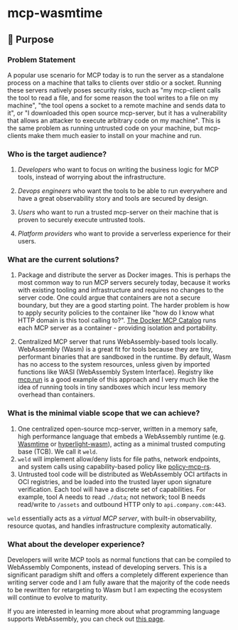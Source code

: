 # mcp-wasmtime

##  🚩 Purpose

### Problem Statement

A popular use scenario for MCP today is to run the server as a standalone process on a machine that talks to clients over stdio or a socket. Running these servers natively poses security risks, such as "my mcp-client calls the tool to read a file, and for some reason the tool writes to a file on my machine", "the tool opens a socket to a remote machine and sends data to it", or "I downloaded this open source mcp-server, but it has a vulnerability that allows an attacker to execute arbitrary code on my machine". This is the same problem as running untrusted code on your machine, but mcp-clients make them much easier to install on your machine and run.

### Who is the target audience?

1. *Developers* who want to focus on writing the business logic for MCP tools, instead of worrying about the infrastructure.

2. *Devops engineers* who want the tools to be able to run everywhere and have a great observability story and tools are secured by design.

3. *Users* who want to run a trusted mcp-server on their machine that is proven to securely execute untrusted tools.

4. *Platform providers* who want to provide a serverless experience for their users.

### What are the current solutions?

1. Package and distribute the server as Docker images. This is perhaps the most common way to run MCP servers securely today, because it works with existing tooling and infrastructure and requires no changes to the server code. One could argue that containers are not a secure boundary, but they are a good starting point. The harder problem is how to apply security policies to the container like "how do I know what HTTP domain is this tool calling to?". [The Docker MCP Catalog](https://docs.docker.com/ai/mcp-catalog-and-toolkit/catalog/) runs each MCP server as a container - providing isolation and portability.

2. Centralized MCP server that runs WebAssembly-based tools locally. WebAssembly (Wasm) is a great fit for tools because they are tiny, performant binaries that are sandboxed in the runtime. By default, Wasm has no access to the system resources, unless given by imported functions like WASI (WebAssembly System Interface). Registry like [mcp.run](https://mcp.run) is a good example of this approach and I very much like the idea of running tools in tiny sandboxes which incur less memory overhead than containers.



### What is the minimal viable scope that we can achieve?

1. One centralized open-source mcp-server, written in a memory safe, high performance language that embeds a WebAssembly runtime (e.g. [Wasmtime](https://github.com/bytecodealliance/wasmtime) or [hyperlight-wasm](https://github.com/hyperlight-dev/hyperlight-wasm)), acting as a minimal trusted computing base (TCB). We call it `weld`.
3. `weld` will implement allow/deny lists for file paths, network endpoints, and system calls using capability-based policy like [policy-mcp-rs](https://github.com/semcp/policy-mcp-rs).
4. Untrusted tool code will be distributed as WebAssembly OCI artifacts in OCI registries, and be loaded into the trusted layer upon signature verification. Each tool will have a discrete set of capabilities. For example, tool A needs to read `./data`; not network; tool B needs read/write to `/assets` and outbound HTTP only to `api.company.com:443`.

`weld` essentially acts as a *virtual MCP server*, with built-in observability, resource quotas, and handles infrastructure complexity automatically.

### What about the developer experience?

Developers will write MCP tools as normal functions that can be compiled to WebAssembly Components, instead of developing servers. This is a significant paradigm shift and offers a completely different experience than writing server code and I am fully aware that the majority of the code needs to be rewritten for retargeting to Wasm but I am expecting the ecosystem will continue to evolve to maturity.

If you are interested in learning more about what programming language supports WebAssembly, you can check out [this page](https://developer.fermyon.com/wasm-languages/webassembly-language-support).
